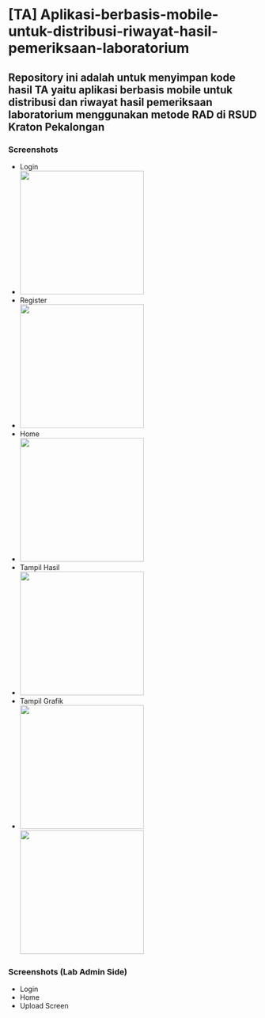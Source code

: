 # [TA] Aplikasi-berbasis-mobile-untuk-distribusi-riwayat-hasil-pemeriksaan-laboratorium

## Repository ini adalah untuk menyimpan kode hasil TA yaitu aplikasi berbasis mobile untuk distribusi dan riwayat hasil pemeriksaan laboratorium menggunakan metode RAD di RSUD Kraton Pekalongan

### Screenshots
- Login
- <img src="Screenshots/Login.png" width="250">
- Register
- <img src="Screenshots/Register.png" width="250">
- Home
- <img src="Screenshots/Home Page.png" width="250">
- Tampil Hasil
- <img src="Screenshots/Tampil Hasil.png" width="250">
- Tampil Grafik
- <img src="Screenshots/Grafik Hasil.png" width="250"> <img src="Screenshots/Grafik Hasil 2.png" width="250">

### Screenshots (Lab Admin Side)
- Login
- Home
- Upload Screen
